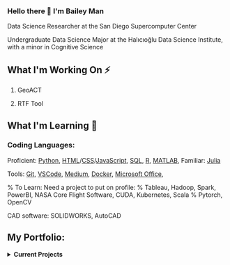 ### Hello there 👋 I'm Bailey Man

Data Science Researcher at the San Diego Supercomputer Center

Undergraduate Data Science Major at the Halıcıoğlu Data Science Institute, with a minor in Cognitive Science

## What I'm Working On ⚡

1. GeoACT

2. RTF Tool

## What I'm Learning 🌱

### Coding Languages: 
Proficient: [Python](https://www.python.org/), [HTML](https://html.com/)/[CSS](https://developer.mozilla.org/en-US/docs/Web/CSS)/[JavaScript](https://www.javascript.com/), [SQL](), [R](), [MATLAB](), 
Familiar: [Julia]()

Tools: [Git](), [VSCode](), [Medium](), [Docker](), [Microsoft Office](), 

% To Learn: Need a project to put on profile: 
% Tableau, Hadoop, Spark, PowerBI, NASA Core Flight Software, CUDA, Kubernetes, Scala
% Pytorch, OpenCV

CAD software: SOLIDWORKS, AutoCAD

## My Portfolio:
<details>
  <summary><strong>Current Projects</strong></summary>
    
  1. __UAPET: [Underwater Animal Pose Estimation and Tracking] ()__
  
  2. __CVA: [Cryospheric Visualization and Analysis] ()__
  
<details>
  <summary><strong>Past Projects</strong></summary>

  1. __Competition: [COVID Travel Planner] ()__
  
  2. __GeoACT_180: [GeoACT Senior Capstone Project] ()__
  
</details>
  
<details>
  <summary><strong>Planned Projects</strong></summary>
  
  1. __MyControls: [Script for easy access to things I access often] ()__
  
  
  
</details>
<!--
**Bailey-Man/Bailey-Man** is a ✨ _special_ ✨ repository because its `README.md` (this file) appears on your GitHub profile.

